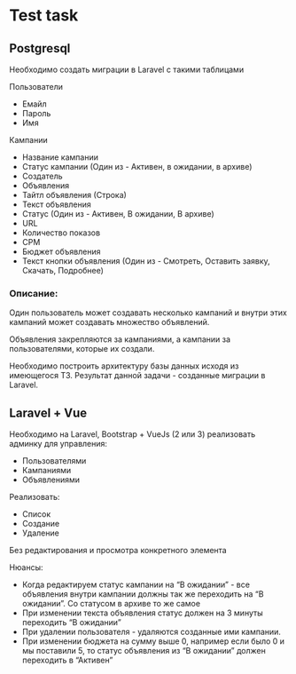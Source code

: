 # Test task

## Postgresql

Необходимо создать миграции в Laravel с такими таблицами

Пользователи
- Емайл
- Пароль
- Имя

Кампании
- Название кампании
- Статус кампании (Один из - Активен, в ожидании, в архиве)
- Создатель
- Объявления
- Тайтл объявления (Строка)
- Текст объявления
- Статус (Один из - Активен, В ожидании, В архиве)
- URL
- Количество показов
- CPM
- Бюджет объявления
- Текст кнопки объявления (Один из - Смотреть, Оставить заявку, Скачать, Подробнее)

### Описание:
Один пользователь может создавать несколько кампаний и внутри этих кампаний может создавать множество объявлений.

Объявления закрепляются за кампаниями, а кампании за пользователями, которые их создали.

Необходимо построить архитектуру базы данных исходя из имеющегося ТЗ. Результат данной задачи - созданные миграции в Laravel.

## Laravel + Vue

Необходимо на Laravel, Bootstrap + VueJs (2 или 3) реализовать админку для управления:
- Пользователями
- Кампаниями
- Объявлениями

Реализовать:
- Список
- Создание
- Удаление

Без редактирования и просмотра конкретного элемента

Нюансы:
- Когда редактируем статус кампании на “В ожидании” - все объявления внутри кампании должны так же переходить на “В ожидании”. Со статусом в архиве то же самое
- При изменении текста объявления статус должен на 3 минуты переходить “В ожидании”
- При удалении пользователя - удаляются созданные ими кампании.
- При изменении бюджета на сумму выше 0, например если было 0 и мы поставили 5, то статус объявления из “В ожидании” должен переходить в “Активен” 
